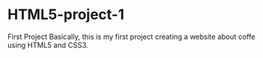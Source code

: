 # HTML5-project-1
First Project
Basically, this is my first project creating a website about coffe using HTML5 and CSS3.
